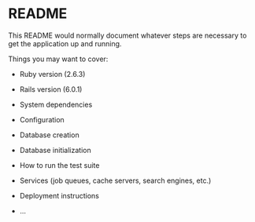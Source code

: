 # README

This README would normally document whatever steps are necessary to get the
application up and running.

Things you may want to cover:

* Ruby version (2.6.3)

* Rails version (6.0.1)

* System dependencies

* Configuration

* Database creation

* Database initialization

* How to run the test suite

* Services (job queues, cache servers, search engines, etc.)

* Deployment instructions

* ...
